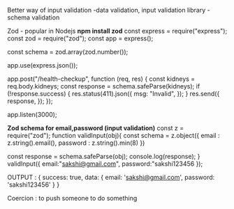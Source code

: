 Better way of input validation
-data validation, input validation library
-schema validation

Zod - popular in Nodejs
**npm install zod**
const express = require("express");
const zod = require("zod");
const app = express();

const schema = zod.array(zod.number());

app.use(express.json());

app.post("/health-checkup", function (req, res) {
  const kidneys = req.body.kidneys;
  const response = schema.safeParse(kidneys);
  if (!response.success) {
    res.status(411).json({
      msg: "Invalid",
    });
  }
  res.send({
    response,
  });
});

app.listen(3000);


**Zod schema for email,password (input validation)**
const z = require("zod");
function validInput(obj){
const schema = z.object({
    email : z.string().email(),
    password : z.string().min(8)
})

const response = schema.safeParse(obj);
console.log(response);
}
validInput({
    email:"sakshi@gmail.com",
    password:"sakshi123456
});

OUTPUT : {
  success: true,
  data: { email: 'sakshi@gmail.com', password: 'sakshi123456' }
}




Coercion : to push someone to do something 

















